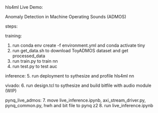 hls4ml Live Demo:

Anomaly Detection in Machine Operating Sounds (ADMOS)


steps:

training:
1. run conda env create -f environment.yml and conda activate tiny
2. run get_data.sh to download ToyADMOS dataset and get processed_data
3. run train.py to train nn
4. run test.py to test auc

inference:
5. run deployment to sythesize and profile hls4ml nn

vivado:
6. run design.tcl to sythesize and build bitfile with audio module (WIP)

pynq_live_admos:
7. move live_inference.ipynb, axi_stream_driver.py, pynq_common.py, hwh and bit file to pynq z2
8. run live_inference.ipynb
